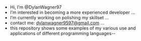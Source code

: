 - Hi, I’m @DylanWagner97
- I’m interested in becoming a more experienced developer ...
- I’m currently working on polishing my skillset ...
- contact me: dylanwagner9597@gmail.com ...
- this repository shows some examples of my various use and applications of different programming languages--

